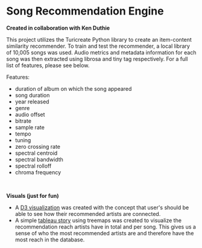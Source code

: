 # Song Recommendation Engine

**Created in collaboration with Ken Duthie**

This project utilizes the Turicreate Python library to create an item-content similarity recommender. To train and test the recommender, a local library of 10,005 songs was used. Audio metrics and metadata information for each song was then extracted using librosa and tiny tag respectively. For a full list of features, please see below.

Features:
- duration of album on which the song appeared
- song duration
- year released
- genre
- audio offset
- bitrate
- sample rate
- tempo
- tuning
- zero crossing rate
- spectral centroid
- spectral bandwidth
- spectral rolloff
- chroma frequency


<br>

**Visuals (just for fun)**

- A <a href="https://fitzpk.github.io/SongRecommendationEngine/artistnetwork.html">D3 visualization</a> was created with the concept that user's should be able to see how their recommended artists are connected.
- A simple <a href="https://public.tableau.com/profile/kevin8018#!/vizhome/SRE_Treemap/TreemapStory">tableau story</a> using treemaps was created to visualize the recommendation reach artists have in total and per song. This gives us a sense of who the most recommended artists are and therefore have the most reach in the database.



